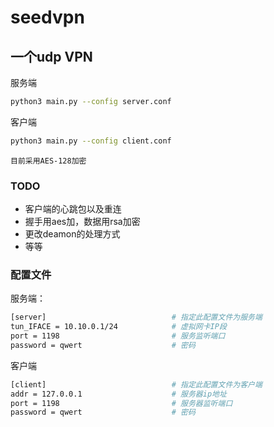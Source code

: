 # seedvpn

## 一个udp VPN

服务端 
```Bash
python3 main.py --config server.conf
```

客户端
```Bash
python3 main.py --config client.conf
```

`目前采用AES-128加密`

### TODO

* 客户端的心跳包以及重连
* 握手用aes加，数据用rsa加密
* 更改deamon的处理方式
* 等等

### 配置文件

服务端：
```Bash
[server]                            # 指定此配置文件为服务端
tun_IFACE = 10.10.0.1/24            # 虚拟网卡IP段
port = 1198                         # 服务监听端口
password = qwert                    # 密码
```

客户端
```Bash
[client]                            # 指定此配置文件为客户端
addr = 127.0.0.1                    # 服务器ip地址
port = 1198                         # 服务器监听端口
password = qwert                    # 密码
```
